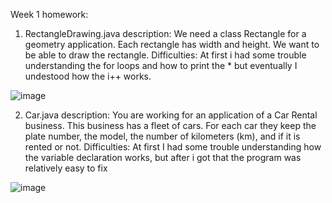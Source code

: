 Week 1 homework:
1) RectangleDrawing.java description: We need a class Rectangle for a geometry application. Each rectangle has width and 
height. We want to be able to draw the rectangle.
Difficulties: At first i had some trouble understanding the for loops and how to print the * but eventually I undestood how the i++ works.




![image](https://github.com/user-attachments/assets/918b3087-abd7-43f7-a393-4ae4448c852f)

2) Car.java description: You are working for an application of a Car Rental business. This business has a fleet of 
cars. For each car they keep the plate number, the model, the number of kilometers 
(km), and if it is rented or not. 
Difficulties: At first I had some trouble understanding how the variable declaration works, but after i got that the program was relatively easy to fix




![image](https://github.com/user-attachments/assets/61e67fd7-e8e5-4ce5-9695-d9a19d4247fc)

